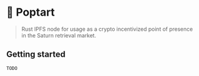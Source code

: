 # 🍭 Poptart

> Rust IPFS node for usage as a crypto incentivized point of presence in the Saturn retrieval market.

## Getting started

`TODO`

